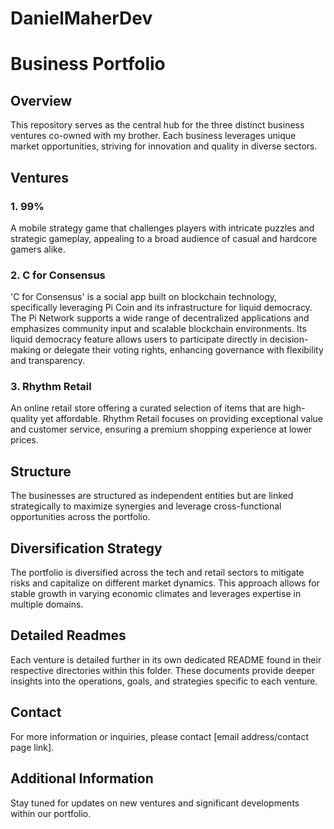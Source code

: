 # DanielMaherDev

# Business Portfolio

## Overview
This repository serves as the central hub for the three distinct business ventures co-owned with my brother. Each business leverages unique market opportunities, striving for innovation and quality in diverse sectors.

## Ventures

### 1. 99%
A mobile strategy game that challenges players with intricate puzzles and strategic gameplay, appealing to a broad audience of casual and hardcore gamers alike.

### 2. C for Consensus
'C for Consensus' is a social app built on blockchain technology, specifically leveraging Pi Coin and its infrastructure for liquid democracy. The Pi Network supports a wide range of decentralized applications and emphasizes community input and scalable blockchain environments. Its liquid democracy feature allows users to participate directly in decision-making or delegate their voting rights, enhancing governance with flexibility and transparency.

### 3. Rhythm Retail
An online retail store offering a curated selection of items that are high-quality yet affordable. Rhythm Retail focuses on providing exceptional value and customer service, ensuring a premium shopping experience at lower prices.

## Structure
The businesses are structured as independent entities but are linked strategically to maximize synergies and leverage cross-functional opportunities across the portfolio.

## Diversification Strategy
The portfolio is diversified across the tech and retail sectors to mitigate risks and capitalize on different market dynamics. This approach allows for stable growth in varying economic climates and leverages expertise in multiple domains.

## Detailed Readmes
Each venture is detailed further in its own dedicated README found in their respective directories within this folder. These documents provide deeper insights into the operations, goals, and strategies specific to each venture.

## Contact
For more information or inquiries, please contact [email address/contact page link].

## Additional Information
Stay tuned for updates on new ventures and significant developments within our portfolio.

